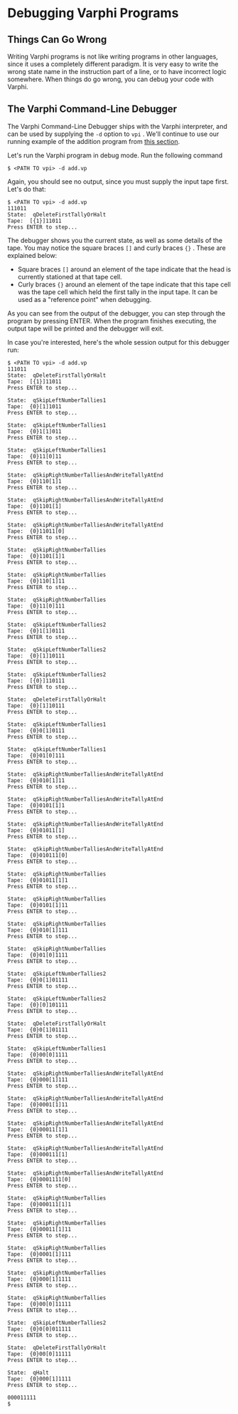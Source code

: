 # Debugging Varphi Programs

## Things Can Go Wrong

Writing Varphi programs is not like writing programs in other languages, since it uses a completely different paradigm. It is very easy to write the wrong state name in the instruction part of a line, or to have incorrect logic somewhere. When things do go wrong, you can debug your code with Varphi.

## The Varphi Command-Line Debugger

The Varphi Command-Line Debugger ships with the Varphi interpreter, and can be used by supplying the `-d` option to `vpi` . We'll continue to use our running example of the addition program from [this section](your-first-varphi-program.md).&#x20;

Let's run the Varphi program in debug mode. Run the following command

```shell-session
$ <PATH TO vpi> -d add.vp
```

Again, you should see no output, since you must supply the input tape first. Let's do that:

```shell-session
$ <PATH TO vpi> -d add.vp
111011
State:  qDeleteFirstTallyOrHalt
Tape:  [{1}]11011
Press ENTER to step...
```

The debugger shows you the current state, as well as some details of the tape. You may notice the square braces `[]` and curly braces `{}` . These are explained below:

* Square braces `[]` around an element of the tape indicate that the head is currently stationed at that tape cell.
* Curly braces `{}` around an element of the tape indicate that this tape cell was the tape cell which held the first tally in the input tape. It can be used as a "reference point" when debugging.

As you can see from the output of the debugger, you can step through the program by pressing ENTER. When the program finishes executing, the output tape will be printed and the debugger will exit.&#x20;

In case you're interested, here's the whole session output for this debugger run:

```shell-session
$ <PATH TO vpi> -d add.vp
111011
State:  qDeleteFirstTallyOrHalt
Tape:  [{1}]11011
Press ENTER to step...

State:  qSkipLeftNumberTallies1
Tape:  {0}[1]1011
Press ENTER to step...

State:  qSkipLeftNumberTallies1
Tape:  {0}1[1]011
Press ENTER to step...

State:  qSkipLeftNumberTallies1
Tape:  {0}11[0]11
Press ENTER to step...

State:  qSkipRightNumberTalliesAndWriteTallyAtEnd
Tape:  {0}110[1]1
Press ENTER to step...

State:  qSkipRightNumberTalliesAndWriteTallyAtEnd
Tape:  {0}1101[1]
Press ENTER to step...

State:  qSkipRightNumberTalliesAndWriteTallyAtEnd
Tape:  {0}11011[0]
Press ENTER to step...

State:  qSkipRightNumberTallies
Tape:  {0}1101[1]1
Press ENTER to step...

State:  qSkipRightNumberTallies
Tape:  {0}110[1]11
Press ENTER to step...

State:  qSkipRightNumberTallies
Tape:  {0}11[0]111
Press ENTER to step...

State:  qSkipLeftNumberTallies2
Tape:  {0}1[1]0111
Press ENTER to step...

State:  qSkipLeftNumberTallies2
Tape:  {0}[1]10111
Press ENTER to step...

State:  qSkipLeftNumberTallies2
Tape:  [{0}]110111
Press ENTER to step...

State:  qDeleteFirstTallyOrHalt
Tape:  {0}[1]10111
Press ENTER to step...

State:  qSkipLeftNumberTallies1
Tape:  {0}0[1]0111
Press ENTER to step...

State:  qSkipLeftNumberTallies1
Tape:  {0}01[0]111
Press ENTER to step...

State:  qSkipRightNumberTalliesAndWriteTallyAtEnd
Tape:  {0}010[1]11
Press ENTER to step...

State:  qSkipRightNumberTalliesAndWriteTallyAtEnd
Tape:  {0}0101[1]1
Press ENTER to step...

State:  qSkipRightNumberTalliesAndWriteTallyAtEnd
Tape:  {0}01011[1]
Press ENTER to step...

State:  qSkipRightNumberTalliesAndWriteTallyAtEnd
Tape:  {0}010111[0]
Press ENTER to step...

State:  qSkipRightNumberTallies
Tape:  {0}01011[1]1
Press ENTER to step...

State:  qSkipRightNumberTallies
Tape:  {0}0101[1]11
Press ENTER to step...

State:  qSkipRightNumberTallies
Tape:  {0}010[1]111
Press ENTER to step...

State:  qSkipRightNumberTallies
Tape:  {0}01[0]1111
Press ENTER to step...

State:  qSkipLeftNumberTallies2
Tape:  {0}0[1]01111
Press ENTER to step...

State:  qSkipLeftNumberTallies2
Tape:  {0}[0]101111
Press ENTER to step...

State:  qDeleteFirstTallyOrHalt
Tape:  {0}0[1]01111
Press ENTER to step...

State:  qSkipLeftNumberTallies1
Tape:  {0}00[0]1111
Press ENTER to step...

State:  qSkipRightNumberTalliesAndWriteTallyAtEnd
Tape:  {0}000[1]111
Press ENTER to step...

State:  qSkipRightNumberTalliesAndWriteTallyAtEnd
Tape:  {0}0001[1]11
Press ENTER to step...

State:  qSkipRightNumberTalliesAndWriteTallyAtEnd
Tape:  {0}00011[1]1
Press ENTER to step...

State:  qSkipRightNumberTalliesAndWriteTallyAtEnd
Tape:  {0}000111[1]
Press ENTER to step...

State:  qSkipRightNumberTalliesAndWriteTallyAtEnd
Tape:  {0}0001111[0]
Press ENTER to step...

State:  qSkipRightNumberTallies
Tape:  {0}000111[1]1
Press ENTER to step...

State:  qSkipRightNumberTallies
Tape:  {0}00011[1]11
Press ENTER to step...

State:  qSkipRightNumberTallies
Tape:  {0}0001[1]111
Press ENTER to step...

State:  qSkipRightNumberTallies
Tape:  {0}000[1]1111
Press ENTER to step...

State:  qSkipRightNumberTallies
Tape:  {0}00[0]11111
Press ENTER to step...

State:  qSkipLeftNumberTallies2
Tape:  {0}0[0]011111
Press ENTER to step...

State:  qDeleteFirstTallyOrHalt
Tape:  {0}00[0]11111
Press ENTER to step...

State:  qHalt
Tape:  {0}000[1]1111
Press ENTER to step...

000011111
$ 
```

